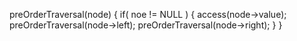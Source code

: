 preOrderTraversal(node)
       {
            if( noe != NULL )
            {
                access(node->value);
                preOrderTraversal(node->left);
                preOrderTraversal(node->right);
            }
        }
